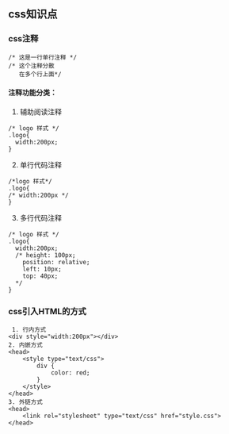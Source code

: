 ## css知识点
### css注释
```
/* 这是一行单行注释 */
/* 这个注释分散
   在多个行上面*/
```
#### 注释功能分类：
1. 辅助阅读注释
```
/* logo 样式 */
.logo{
  width:200px;
}
```
2. 单行代码注释
```
/*logo 样式*/
.logo{
/* width:200px */
}
```
3. 多行代码注释
```
/* logo 样式 */
.logo{
  width:200px;
  /* height: 100px;
    position: relative;
    left: 10px;
    top: 40px;
  */
}
```

### css引入HTML的方式
```
 1. 行内方式
<div style="width:200px"></div>
2. 内嵌方式
<head>
    <style type="text/css">
        div {
            color: red;
        }
    </style>
</head>
3. 外链方式
<head>
    <link rel="stylesheet" type="text/css" href="style.css">
</head>
```
